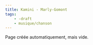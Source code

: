 ```yaml
---
title: Kamini - Marly-Gomont
tags:
    - -draft
    - musique/chanson
---
```


Page créée automatiquement, mais vide.
